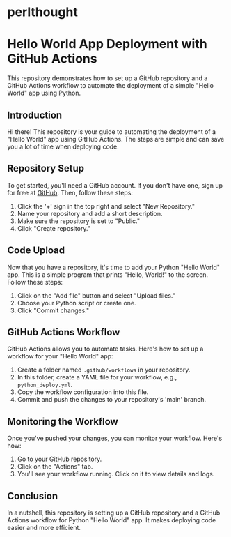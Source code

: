 # perlthought
# Hello World App Deployment with GitHub Actions
This repository demonstrates how to set up a GitHub repository and a GitHub Actions workflow to automate the deployment of a simple "Hello World" app using Python.

## Introduction
Hi there! This repository is your guide to automating the deployment of a "Hello World" app using GitHub Actions. The steps are simple and can save you a lot of time when deploying code.

## Repository Setup
To get started, you'll need a GitHub account. If you don't have one, sign up for free at [GitHub](https://github.com/). Then, follow these steps:
1. Click the '+' sign in the top right and select "New Repository."
2. Name your repository and add a short description.
3. Make sure the repository is set to "Public."
4. Click "Create repository."

## Code Upload

Now that you have a repository, it's time to add your Python "Hello World" app. This is a simple program that prints "Hello, World!" to the screen. Follow these steps:

1. Click on the "Add file" button and select "Upload files."
2. Choose your Python script or create one.
3. Click "Commit changes."

## GitHub Actions Workflow

GitHub Actions allows you to automate tasks. Here's how to set up a workflow for your "Hello World" app:

1. Create a folder named `.github/workflows` in your repository.
2. In this folder, create a YAML file for your workflow, e.g., `python_deploy.yml`.
3. Copy the workflow configuration into this file.
4. Commit and push the changes to your repository's 'main' branch.

## Monitoring the Workflow

Once you've pushed your changes, you can monitor your workflow. Here's how:

1. Go to your GitHub repository.
2. Click on the "Actions" tab.
3. You'll see your workflow running. Click on it to view details and logs.

## Conclusion

In a nutshell, this repository is setting up a GitHub repository and a GitHub Actions workflow for Python "Hello World" app. It makes deploying code easier and more efficient.

